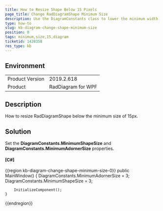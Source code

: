 ```yaml
---
title: How to Resize Shape Below 15 Pixels
page_title: Change RadDiagramShape Minimum Size
description: Use the DiagramConstants class to lower the minimum width and height of the RadDiagram shapes.
type: how-to
slug: kb-diagram-change-shape-minimum-size
position: 0
tags: minimum,size,15,diagram
ticketid: 1428358
res_type: kb
---
```


## Environment
<table>
	<tbody>
		<tr>
			<td>Product Version</td>
			<td>2019.2.618</td>
		</tr>
		<tr>
			<td>Product</td>
			<td>RadDiagram for WPF</td>
		</tr>
	</tbody>
</table>

## Description

How to resize RadDiagramShape below the minimum size of 15px.

## Solution

Set the __DiagramConstants.MinimumShapeSize__ and __DiagramConstants.MinimumAdornerSize__ properties.

#### __[C#]__
{{region kb-diagram-change-shape-minimum-size-0}}
	public MainWindow()
	{
		DiagramConstants.MinimumAdornerSize = 3;
		DiagramConstants.MinimumShapeSize = 3;
		
		InitializeComponent();
	}
{{endregion}}
